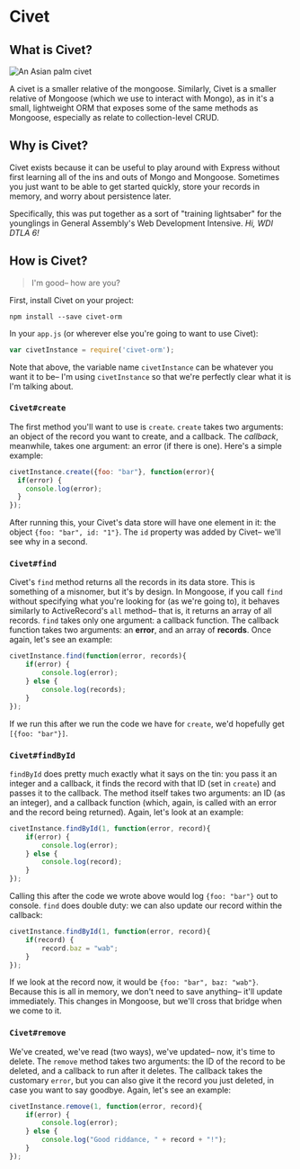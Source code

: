 # Civet
## What is Civet?
![An Asian palm
civet](https://upload.wikimedia.org/wikipedia/commons/thumb/c/ce/Asian_Palm_Civet_Over_A_Tree.jpg/1024px-Asian_Palm_Civet_Over_A_Tree.jpg)

A civet is a smaller relative of the mongoose. Similarly, Civet is a smaller
relative of Mongoose (which we use to interact with Mongo), as in it's a small, lightweight ORM that exposes some of
the same methods as Mongoose, especially as relate to collection-level CRUD.

## Why is Civet?
Civet exists because it can be useful to play around with Express without first
learning all of the ins and outs of Mongo and Mongoose. Sometimes you just want
to be able to get started quickly, store your records in memory, and worry about
persistence later.

Specifically, this was put together as a sort of "training lightsaber" for the
younglings in General Assembly's Web Development Intensive. _Hi, WDI DTLA 6!_

## How is Civet?
> I'm good– how are you? 

First, install Civet on your project:

```
npm install --save civet-orm
```

In your `app.js` (or wherever else you're going to want to use Civet):

```js
var civetInstance = require('civet-orm');
```
Note that above, the variable name `civetInstance` can be whatever you want it
to be– I'm using `civetInstance` so that we're perfectly clear what it is I'm
talking about.

### `Civet#create`
The first method you'll want to use is `create`. `create` takes two arguments:
an object of the record you want to create, and a callback. The
_callback_, meanwhile, takes one argument: an error (if there is one). Here's a
simple example:

```js
civetInstance.create({foo: "bar"}, function(error){
  if(error) {
    console.log(error);
  }
});
```

After running this, your Civet's data store will have one element in it: the object `{foo: "bar", id: "1"}`. The `id` property was added by Civet– we'll see why in a second.

### `Civet#find`
Civet's `find` method returns all the records in its data store. This is something of a misnomer, but it's by design. In Mongoose, if you call `find` without specifying what you're looking for (as we're going to), it behaves similarly to ActiveRecord's `all` method– that is, it returns an array of all records. `find` takes only one argument: a callback function. The callback function takes two arguments: an __error__, and an array of __records__. Once again, let's see an example:

```js
civetInstance.find(function(error, records){
	if(error) {
		console.log(error);
	} else {
		console.log(records);
	}
});
```
If we run this after we run the code we have for `create`, we'd hopefully get `[{foo: "bar"}]`. 

### `Civet#findById`
`findById` does pretty much exactly what it says on the tin: you pass it an integer and a callback, it finds the record with that ID (set in `create`) and passes it to the callback. The method itself takes two arguments: an ID (as an integer), and a callback function (which, again, is called with an error and the record being returned). Again, let's look at an example:

```js
civetInstance.findById(1, function(error, record){
	if(error) {
		console.log(error);
	} else {
		console.log(record);
	}
});
```
Calling this after the code we wrote above would log `{foo: "bar"}` out to console. `find` does double duty: we can also update our record within the callback:

```js
civetInstance.findById(1, function(error, record){
	if(record) {
		record.baz = "wab";
	}
});
```
If we look at the record now, it would be `{foo: "bar", baz: "wab"}`. Because this is all in memory, we don't need to save anything– it'll update immediately. This changes in Mongoose, but we'll cross that bridge when we come to it.

### `Civet#remove`
We've created, we've read (two ways), we've updated– now, it's time to delete. The `remove` method takes two arguments: the ID of the record to be deleted, and a callback to run after it deletes. The callback takes the customary `error`, but you can also give it the record you just deleted, in case you want to say goodbye. Again, let's see an example:

```js
civetInstance.remove(1, function(error, record){
	if(error) {
		console.log(error);
	} else {
		console.log("Good riddance, " + record + "!");
	}
});
```
